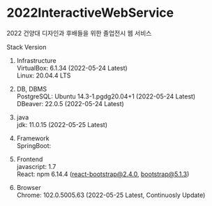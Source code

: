 # 2022InteractiveWebService

2022 건양대 디자인과 후배들을 위한 졸업전시 웹 서비스

Stack Version

1. Infrastructure  
   VirtualBox: 6.1.34 (2022-05-24 Latest)  
   Linux: 20.04.4 LTS

2. DB, DBMS  
   PostgreSQL: Ubuntu 14.3-1.pgdg20.04+1 (2022-05-24 Latest)  
   DBeaver: 22.0.5 (2022-05-24 Latest)

3. java  
   jdk: 11.0.15 (2022-05-25 Latest)

4. Framework  
   SpringBoot:

5. Frontend  
   javascript: 1.7  
   React: npm 6.14.4 (react-bootstrap@2.4.0, bootstrap@5.1.3)

6. Browser  
   Chrome: 102.0.5005.63 (2022-05-25 Latest, Continuosly Update)
